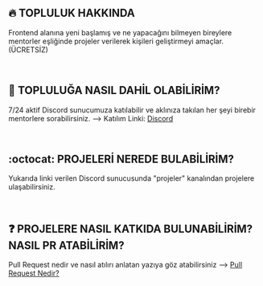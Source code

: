 ## :fire: TOPLULUK HAKKINDA
Frontend alanına yeni başlamış ve ne yapacağını bilmeyen bireylere mentorler eşliğinde projeler verilerek kişileri geliştirmeyi amaçlar. (ÜCRETSİZ)

<br />

## :link: TOPLULUĞA NASIL DAHİL OLABİLİRİM?
7/24 aktif Discord sunucumuza katılabilir ve aklınıza takılan her şeyi birebir mentorlere sorabilirsiniz. --> Katılım Linki: [Discord](https://discord.gg/hUz3hVDzJE)

<br />

## :octocat: PROJELERİ NEREDE BULABİLİRİM?
Yukarıda linki verilen Discord sunucusunda "projeler" kanalından projelere ulaşabilirsiniz.

<br />

## :question: PROJELERE NASIL KATKIDA BULUNABİLİRİM? NASIL PR ATABİLİRİM?
Pull Request nedir ve nasıl atılırı anlatan yazıya göz atabilirsiniz --> [Pull Request Nedir?](https://medium.com/@beyzatekinli/pull-request-nedir-nas%C4%B1l-at%C4%B1l%C4%B1r-67303dd69afc)
